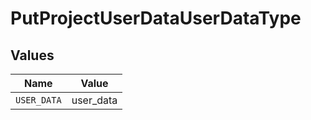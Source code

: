 # PutProjectUserDataUserDataType


## Values

| Name        | Value       |
| ----------- | ----------- |
| `USER_DATA` | user_data   |